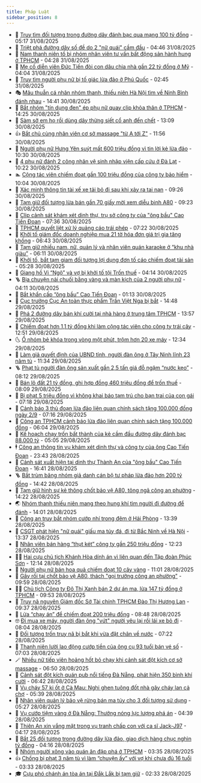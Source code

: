 ```yaml
---
title: Pháp Luật
sidebar_position: 8
---
```


<!-- dantri-phap-luat:START -->
- 🌊 [Truy tìm đối tượng trong đường dây đánh bạc qua mạng 100 tỷ đồng](https://dantri.com.vn/phap-luat/truy-tim-doi-tuong-trong-duong-day-danh-bac-qua-mang-100-ty-dong-20250831114839553.htm) - 05:17 31/08/2025
- 🐲 [Triệt phá đường dây số đề do 2 &quot;nữ quái&quot; cầm đầu](https://dantri.com.vn/phap-luat/triet-pha-duong-day-so-de-do-2-nu-quai-cam-dau-20250831111010661.htm) - 04:46 31/08/2025
- 🌁 [Nam thanh niên tố bị nhóm nhân viên tư vấn bất động sản hành hung ở TPHCM](https://dantri.com.vn/phap-luat/nam-thanh-nien-to-bi-nhom-nhan-vien-tu-van-bat-dong-san-hanh-hung-o-tphcm-20250831111613819.htm) - 04:28 31/08/2025
- 🎃 [Mẹ cố diễn viên Đức Tiến đòi con dâu chia nhà gần 22 tỷ đồng ở Mỹ](https://dantri.com.vn/phap-luat/me-co-dien-vien-duc-tien-doi-con-dau-chia-nha-gan-22-ty-dong-o-my-20250831104107090.htm) - 04:04 31/08/2025
- 🦅 [Truy tìm người phụ nữ bị tố giác lừa đảo ở Phú Quốc](https://dantri.com.vn/phap-luat/truy-tim-nguoi-phu-nu-bi-to-giac-lua-dao-o-phu-quoc-20250831091613187.htm) - 02:45 31/08/2025
- 🎭 [Mâu thuẫn cá nhân nhóm thanh, thiếu niên Hà Nội tìm về Ninh Bình đánh nhau](https://dantri.com.vn/phap-luat/mau-thuan-ca-nhan-nhom-thanh-thieu-nien-ha-noi-tim-ve-ninh-binh-danh-nhau-20250830203443681.htm) - 14:41 30/08/2025
- 🤗 [Bắt nhóm &quot;tín dụng đen&quot; ép phụ nữ quay clip khỏa thân ở TPHCM](https://dantri.com.vn/phap-luat/bat-nhom-tin-dung-den-ep-phu-nu-quay-clip-khoa-than-o-tphcm-20250830202159336.htm) - 14:25 30/08/2025
- 🚀 [Sàm sỡ em họ rồi dùng dây thừng siết cổ anh đến chết](https://dantri.com.vn/phap-luat/sam-so-em-ho-roi-dung-day-thung-siet-co-anh-den-chet-20250830190657316.htm) - 13:09 30/08/2025
- 👍 [Bắt chủ cùng nhân viên cơ sở massage &quot;từ A tới Z&quot;](https://dantri.com.vn/phap-luat/bat-chu-cung-nhan-vien-co-so-massage-tu-a-toi-z-20250830183430999.htm) - 11:56 30/08/2025
- 🧐 [Người phụ nữ Hưng Yên suýt mất 600 triệu đồng vì tin lời kẻ lừa đảo](https://dantri.com.vn/phap-luat/nguoi-phu-nu-hung-yen-suyt-mat-600-trieu-dong-vi-tin-loi-ke-lua-dao-20250830171108448.htm) - 10:30 30/08/2025
- 🫶 [4 phụ nữ đánh 2 công nhân vệ sinh nhập viện cấp cứu ở Đà Lạt](https://dantri.com.vn/phap-luat/4-phu-nu-danh-2-cong-nhan-ve-sinh-nhap-vien-cap-cuu-o-da-lat-20250830163219440.htm) - 10:22 30/08/2025
- 🏊 [Cộng tác viên chiếm đoạt gần 100 triệu đồng của công ty bảo hiểm](https://dantri.com.vn/phap-luat/cong-tac-vien-chiem-doat-gan-100-trieu-dong-cua-cong-ty-bao-hiem-20250830165228549.htm) - 10:04 30/08/2025
- 🌋 [Xác minh thông tin tài xế xe tải bỏ đi sau khi xảy ra tai nạn](https://dantri.com.vn/phap-luat/xac-minh-thong-tin-tai-xe-xe-tai-bo-di-sau-khi-xay-ra-tai-nan-20250830160845651.htm) - 09:26 30/08/2025
- 👹 [Tạm giữ đối tượng lừa bán gần 70 giấy mời xem diễu binh A80](https://dantri.com.vn/phap-luat/tam-giu-doi-tuong-lua-ban-gan-70-giay-moi-xem-dieu-binh-a80-20250830160622763.htm) - 09:23 30/08/2025
- 🫣 [Clip cảnh sát khám xét dinh thự, trụ sở công ty của &quot;ông bầu&quot; Cao Tiến Đoan](https://dantri.com.vn/phap-luat/clip-canh-sat-kham-xet-dinh-thu-tru-so-cong-ty-cua-ong-bau-cao-tien-doan-20250830141701194.htm) - 07:36 30/08/2025
- 🎃 [TPHCM quyết liệt xử lý quảng cáo trái phép](https://dantri.com.vn/phap-luat/tphcm-quyet-liet-xu-ly-quang-cao-trai-phep-20250830130425260.htm) - 07:22 30/08/2025
- 🌝 [Khởi tố giám đốc doanh nghiệp mua 21 tờ hóa đơn giá trị gia tăng khống](https://dantri.com.vn/phap-luat/khoi-to-giam-doc-doanh-nghiep-mua-21-to-hoa-don-gia-tri-gia-tang-khong-20250830125953924.htm) - 06:43 30/08/2025
- 🚀 [Tạm giữ nhiều nam, nữ, quản lý và nhân viên quán karaoke ở “khu nhà giàu”](https://dantri.com.vn/phap-luat/tam-giu-nhieu-nam-nu-quan-ly-va-nhan-vien-quan-karaoke-o-khu-nha-giau-20250830123132129.htm) - 06:11 30/08/2025
- 🥷 [Khởi tố, bắt tạm giam đối tượng lợi dụng đơn tố cáo chiếm đoạt tài sản](https://dantri.com.vn/phap-luat/khoi-to-bat-tam-giam-doi-tuong-loi-dung-don-to-cao-chiem-doat-tai-san-20250830122204187.htm) - 05:28 30/08/2025
- 👺 [Giang hồ Vi “Ngộ” và vợ bị khởi tố tội Trốn thuế](https://dantri.com.vn/phap-luat/giang-ho-vi-ngo-va-vo-bi-khoi-to-toi-tron-thue-20250830111121851.htm) - 04:14 30/08/2025
- 🪜 [Bịa chuyện nải chuối bằng vàng và màn kịch của 2 người phụ nữ](https://dantri.com.vn/phap-luat/bia-chuyen-nai-chuoi-bang-vang-va-man-kich-cua-2-nguoi-phu-nu-20250830104633839.htm) - 04:11 30/08/2025
- 🦄 [Bắt khẩn cấp “ông bầu” Cao Tiến Đoan](https://dantri.com.vn/phap-luat/bat-khan-cap-ong-bau-cao-tien-doan-20250830071412028.htm) - 01:13 30/08/2025
- 🦍 [Cục trưởng Cục An toàn thực phẩm Trần Việt Nga bị bắt](https://dantri.com.vn/phap-luat/cuc-truong-cuc-an-toan-thuc-pham-tran-viet-nga-bi-bat-20250829214449865.htm) - 14:48 29/08/2025
- 🌁 [Phá 2 đường dây bán khí cười tại nhà hàng ở trung tâm TPHCM](https://dantri.com.vn/phap-luat/pha-2-duong-day-ban-khi-cuoi-tai-nha-hang-o-trung-tam-tphcm-20250829201102171.htm) - 13:57 29/08/2025
- 💯 [Chiếm đoạt hơn 1,1 tỷ đồng khi làm cộng tác viên cho công ty trái cây](https://dantri.com.vn/phap-luat/chiem-doat-hon-11-ty-dong-khi-lam-cong-tac-vien-cho-cong-ty-trai-cay-20250829191155732.htm) - 12:51 29/08/2025
- 🌜 [Ổ nhóm bẻ khóa trong vòng một phút, trộm hơn 20 xe máy](https://dantri.com.vn/phap-luat/o-nhom-be-khoa-trong-vong-mot-phut-trom-hon-20-xe-may-20250829185546033.htm) - 12:34 29/08/2025
- 👹 [Làm giả quyết định của UBND tỉnh, người đàn ông ở Tây Ninh lĩnh 23 năm tù](https://dantri.com.vn/phap-luat/lam-gia-quyet-dinh-cua-ubnd-tinh-nguoi-dan-ong-o-tay-ninh-linh-23-nam-tu-20250829154613222.htm) - 11:34 29/08/2025
- 🪜 [Phạt tù người đàn ông sản xuất gần 2,5 tấn giá đỗ ngậm “nước kẹo”](https://dantri.com.vn/phap-luat/phat-tu-nguoi-dan-ong-san-xuat-gan-25-tan-gia-do-ngam-nuoc-keo-20250829144011506.htm) - 08:12 29/08/2025
- 🦩 [Bán lô đất 21 tỷ đồng, ghi hợp đồng 460 triệu đồng để trốn thuế](https://dantri.com.vn/phap-luat/ban-lo-dat-21-ty-dong-ghi-hop-dong-460-trieu-dong-de-tron-thue-20250829134217826.htm) - 08:09 29/08/2025
- 💂 [Bị phạt 5 triệu đồng vì không khai báo tạm trú cho bạn trai của con gái](https://dantri.com.vn/phap-luat/bi-phat-5-trieu-dong-vi-khong-khai-bao-tam-tru-cho-ban-trai-cua-con-gai-20250829135355146.htm) - 07:18 29/08/2025
- 💃 [Cảnh báo 3 thủ đoạn lừa đảo liên quan chính sách tặng 100.000 đồng ngày 2/9](https://dantri.com.vn/phap-luat/canh-bao-3-thu-doan-lua-dao-lien-quan-chinh-sach-tang-100000-dong-ngay-29-20250829133346193.htm) - 07:16 29/08/2025
- 🧐 [Công an TPHCM cảnh báo lừa đảo liên quan chính sách tặng 100.000 đồng](https://dantri.com.vn/phap-luat/cong-an-tphcm-canh-bao-lua-dao-lien-quan-chinh-sach-tang-100000-dong-20250829125113195.htm) - 06:04 29/08/2025
- 🤗 [Kế hoạch chạy trốn bất thành của kẻ cầm đầu đường dây đánh bạc 88.000 tỷ](https://dantri.com.vn/phap-luat/ke-hoach-chay-tron-bat-thanh-cua-ke-cam-dau-duong-day-danh-bac-88000-ty-20250829092205797.htm) - 05:05 29/08/2025
- 🕴 [Công an thông tin vụ khám xét dinh thự và công ty của ông Cao Tiến Đoan](https://dantri.com.vn/phap-luat/cong-an-thong-tin-vu-kham-xet-dinh-thu-va-cong-ty-cua-ong-cao-tien-doan-20250829001944778.htm) - 23:43 28/08/2025
- 🐎 [Cảnh sát xuất hiện tại dinh thự Thành An của &quot;ông bầu&quot; Cao Tiến Đoan](https://dantri.com.vn/phap-luat/canh-sat-xuat-hien-tai-dinh-thu-thanh-an-cua-ong-bau-cao-tien-doan-20250828230317988.htm) - 16:41 28/08/2025
- 🪜 [Bắt trùm băng nhóm giả danh cán bộ tư pháp lừa đảo hơn 200 tỷ đồng](https://dantri.com.vn/phap-luat/bat-trum-bang-nhom-gia-danh-can-bo-tu-phap-lua-dao-hon-200-ty-dong-20250828210543158.htm) - 14:42 28/08/2025
- 🤭 [Tạm giữ hình sự kẻ thông chốt bảo vệ A80, tông ngã công an phường](https://dantri.com.vn/phap-luat/tam-giu-hinh-su-ke-thong-chot-bao-ve-a80-tong-nga-cong-an-phuong-20250828211521169.htm) - 14:22 28/08/2025
- 🌏 [Nhóm thanh thiếu niên mang theo hung khí tìm người đi đường để đánh](https://dantri.com.vn/phap-luat/nhom-thanh-thieu-nien-mang-theo-hung-khi-tim-nguoi-di-duong-de-danh-20250828205219505.htm) - 14:01 28/08/2025
- 🎃 [Công an truy bắt nhóm cướp nhí trong đêm ở Hải Phòng](https://dantri.com.vn/phap-luat/cong-an-truy-bat-nhom-cuop-nhi-trong-dem-o-hai-phong-20250828201517748.htm) - 13:39 28/08/2025
- 🗽 [CSGT phát hiện &quot;nữ quái&quot; giấu ma túy đá, đi từ Bắc Ninh về Hà Nội](https://dantri.com.vn/phap-luat/csgt-phat-hien-nu-quai-giau-ma-tuy-da-di-tu-bac-ninh-ve-ha-noi-20250828202604806.htm) - 13:37 28/08/2025
- 🌁 [Nhân viên bán hàng “thụt két” công ty gần 250 triệu đồng](https://dantri.com.vn/phap-luat/nhan-vien-ban-hang-thut-ket-cong-ty-gan-250-trieu-dong-20250828191201633.htm) - 12:23 28/08/2025
- 🧑‍💻 [Hai cựu chủ tịch Khánh Hòa dính án vì liên quan đến Tập đoàn Phúc Sơn](https://dantri.com.vn/phap-luat/hai-cuu-chu-tich-khanh-hoa-dinh-an-vi-lien-quan-den-tap-doan-phuc-son-20250828180606866.htm) - 12:14 28/08/2025
- 🌮 [Người phụ nữ bán hoa quả chiếm đoạt 10 cây vàng](https://dantri.com.vn/phap-luat/nguoi-phu-nu-ban-hoa-qua-chiem-doat-10-cay-vang-20250828172336574.htm) - 11:01 28/08/2025
- 🤗 [Gây rối tại chốt bảo vệ A80, thách &quot;gọi trưởng công an phường&quot;](https://dantri.com.vn/phap-luat/gay-roi-tai-chot-bao-ve-a80-thach-goi-truong-cong-an-phuong-20250828164859905.htm) - 09:59 28/08/2025
- 👨‍🏫 [Chủ tịch Công ty Đô Thị Xanh bán 2 dự án ma, lừa 147 tỷ đồng ở TPHCM](https://dantri.com.vn/phap-luat/chu-tich-cong-ty-do-thi-xanh-ban-2-du-an-ma-lua-147-ty-dong-o-tphcm-20250828164205534.htm) - 09:53 28/08/2025
- 🎉 [Truy nã nguyên Giám đốc Sở Tài chính TPHCM Đào Thị Hương Lan](https://dantri.com.vn/phap-luat/truy-na-nguyen-giam-doc-so-tai-chinh-tphcm-dao-thi-huong-lan-20250828163434404.htm) - 09:37 28/08/2025
- 🤗 [Lừa “chạy án” để chiếm đoạt 200 triệu đồng](https://dantri.com.vn/phap-luat/lua-chay-an-de-chiem-doat-200-trieu-dong-20250828152856123.htm) - 08:48 28/08/2025
- 🤓 [Đi mua xe máy, người đàn ông &quot;vứt&quot; người yêu lại rồi lái xe bỏ đi](https://dantri.com.vn/phap-luat/di-mua-xe-may-nguoi-dan-ong-vut-nguoi-yeu-lai-roi-lai-xe-bo-di-20250828144206891.htm) - 08:04 28/08/2025
- 👹 [Đối tượng trốn truy nã bị bắt khi vừa đặt chân về nước](https://dantri.com.vn/phap-luat/doi-tuong-tron-truy-na-bi-bat-khi-vua-dat-chan-ve-nuoc-20250828141251593.htm) - 07:22 28/08/2025
- 🐘 [Thanh niên lười lao động cướp tiền của ông cụ 93 tuổi bán vé số](https://dantri.com.vn/phap-luat/thanh-nien-luoi-lao-dong-cuop-tien-cua-ong-cu-93-tuoi-ban-ve-so-20250828135623117.htm) - 07:03 28/08/2025
- 🪄 [Nhiều nữ tiếp viên hoảng hốt bỏ chạy khi cảnh sát đột kích cơ sở massage](https://dantri.com.vn/phap-luat/nhieu-nu-tiep-vien-hoang-hot-bo-chay-khi-canh-sat-dot-kich-co-so-massage-20250828123124501.htm) - 06:50 28/08/2025
- 💄 [Cảnh sát đột kích quán pub nổi tiếng Đà Nẵng, phát hiện 350 bình khí cười](https://dantri.com.vn/phap-luat/canh-sat-dot-kich-quan-pub-noi-tieng-da-nang-phat-hien-350-binh-khi-cuoi-20250828123356683.htm) - 06:42 28/08/2025
- 🐎 [Vụ cháy 57 ki ốt ở Cà Mau: Nghi ghen tuông đốt nhà gây cháy lan cả chợ](https://dantri.com.vn/phap-luat/vu-chay-57-ki-ot-o-ca-mau-nghi-ghen-tuong-dot-nha-gay-chay-lan-ca-cho-20250828115846783.htm) - 05:39 28/08/2025
- 💯 [Nhân viên quản lý bảo vệ rừng bán ma túy cho 3 đối tượng sử dụng](https://dantri.com.vn/phap-luat/nhan-vien-quan-ly-bao-ve-rung-ban-ma-tuy-cho-3-doi-tuong-su-dung-20250828121806233.htm) - 05:27 28/08/2025
- 💯 [Vụ cướp tiệm vàng ở Đà Nẵng: Thưởng nóng lực lượng phá án](https://dantri.com.vn/phap-luat/vu-cuop-tiem-vang-o-da-nang-thuong-nong-luc-luong-pha-an-20250828105433400.htm) - 04:39 28/08/2025
- 🌈 [Thiên An xin vắng mặt trong vụ tranh chấp con với ca sĩ Jack-J97](https://dantri.com.vn/phap-luat/thien-an-xin-vang-mat-trong-vu-tranh-chap-con-voi-ca-si-jack-j97-20250828105548373.htm) - 04:17 28/08/2025
- 🧠 [Bắt 25 đối tượng trong đường dây lừa đảo, giao dịch hàng chục nghìn tỷ đồng](https://dantri.com.vn/phap-luat/bat-25-doi-tuong-trong-duong-day-lua-dao-giao-dich-hang-chuc-nghin-ty-dong-20250828110402477.htm) - 04:16 28/08/2025
- 🌈 [Nhóm người xông vào quán ăn đập phá ở TPHCM](https://dantri.com.vn/phap-luat/nhom-nguoi-xong-vao-quan-an-dap-pha-o-tphcm-20250828102053374.htm) - 03:35 28/08/2025
- 👍 [Chồng bị phạt 3 năm tù vì làm “chuyện ấy” với vợ khi chưa đủ 16 tuổi](https://dantri.com.vn/phap-luat/chong-bi-phat-3-nam-tu-vi-lam-chuyen-ay-voi-vo-khi-chua-du-16-tuoi-20250828093733181.htm) - 03:33 28/08/2025
- 🎓 [Cựu phó chánh án tòa án tại Đắk Lắk bị tạm giữ](https://dantri.com.vn/phap-luat/cuu-pho-chanh-an-toa-an-tai-dak-lak-bi-tam-giu-20250828084227456.htm) - 02:33 28/08/2025<!-- dantri-phap-luat:END -->

